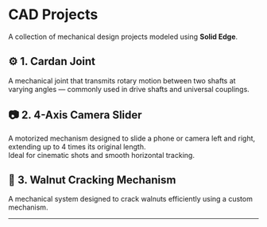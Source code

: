 # CAD Projects

A collection of mechanical design projects modeled using **Solid Edge**.

## ⚙️ 1. Cardan Joint

A mechanical joint that transmits rotary motion between two shafts at varying angles — commonly used in drive shafts and universal couplings.

## 📷 2. 4-Axis Camera Slider

A motorized mechanism designed to slide a phone or camera left and right, extending up to 4 times its original length.  
Ideal for cinematic shots and smooth horizontal tracking.

## 🥥 3. Walnut Cracking Mechanism

A mechanical system designed to crack walnuts efficiently using a custom mechanism.

---
